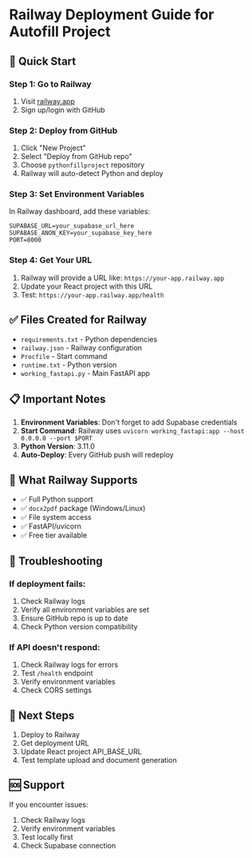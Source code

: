 # Railway Deployment Guide for Autofill Project

## 🚀 Quick Start

### Step 1: Go to Railway
1. Visit [railway.app](https://railway.app)
2. Sign up/login with GitHub

### Step 2: Deploy from GitHub
1. Click "New Project"
2. Select "Deploy from GitHub repo"
3. Choose `pythonfillproject` repository
4. Railway will auto-detect Python and deploy

### Step 3: Set Environment Variables
In Railway dashboard, add these variables:

```
SUPABASE_URL=your_supabase_url_here
SUPABASE_ANON_KEY=your_supabase_key_here
PORT=8000
```

### Step 4: Get Your URL
1. Railway will provide a URL like: `https://your-app.railway.app`
2. Update your React project with this URL
3. Test: `https://your-app.railway.app/health`

## ✅ Files Created for Railway

- `requirements.txt` - Python dependencies
- `railway.json` - Railway configuration
- `Procfile` - Start command
- `runtime.txt` - Python version
- `working_fastapi.py` - Main FastAPI app

## 📋 Important Notes

1. **Environment Variables**: Don't forget to add Supabase credentials
2. **Start Command**: Railway uses `uvicorn working_fastapi:app --host 0.0.0.0 --port $PORT`
3. **Python Version**: 3.11.0
4. **Auto-Deploy**: Every GitHub push will redeploy

## 🎯 What Railway Supports

- ✅ Full Python support
- ✅ `docx2pdf` package (Windows/Linux)
- ✅ File system access
- ✅ FastAPI/uvicorn
- ✅ Free tier available

## 🔧 Troubleshooting

### If deployment fails:
1. Check Railway logs
2. Verify all environment variables are set
3. Ensure GitHub repo is up to date
4. Check Python version compatibility

### If API doesn't respond:
1. Check Railway logs for errors
2. Test `/health` endpoint
3. Verify environment variables
4. Check CORS settings

## 📱 Next Steps

1. Deploy to Railway
2. Get deployment URL
3. Update React project API_BASE_URL
4. Test template upload and document generation

## 🆘 Support

If you encounter issues:
1. Check Railway logs
2. Verify environment variables
3. Test locally first
4. Check Supabase connection

